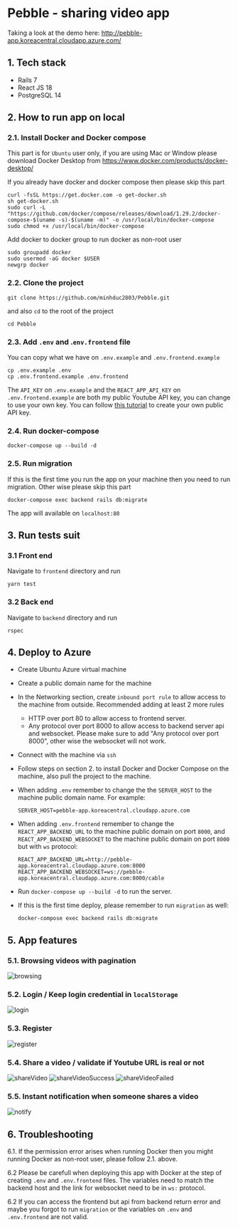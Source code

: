 # Pebble - sharing video app

Taking a look at the demo here: http://pebble-app.koreacentral.cloudapp.azure.com/

## 1. Tech stack
- Rails 7
- React JS 18
- PostgreSQL 14

## 2. How to run app on local

### 2.1. Install Docker and Docker compose

This part is for `Ubuntu` user only, if you are using Mac or Window please download Docker Desktop from https://www.docker.com/products/docker-desktop/

If you already have docker and docker compose then please skip this part

```
curl -fsSL https://get.docker.com -o get-docker.sh
sh get-docker.sh
sudo curl -L "https://github.com/docker/compose/releases/download/1.29.2/docker-compose-$(uname -s)-$(uname -m)" -o /usr/local/bin/docker-compose
sudo chmod +x /usr/local/bin/docker-compose
```
Add docker to docker group to run docker as non-root user
```
sudo groupadd docker
sudo usermod -aG docker $USER
newgrp docker
```

### 2.2. Clone the project
```
git clone https://github.com/minhduc2803/Pebble.git
```
and also `cd` to the root of the project
```
cd Pebble
```

### 2.3. Add `.env` and .`env.frontend` file

You can copy what we have on `.env.example` and `.env.frontend.example`

```
cp .env.example .env
cp .env.frontend.example .env.frontend
```

The `API_KEY` on `.env.example` and the `REACT_APP_API_KEY` on `.env.frontend.example` are both my public Youtube API key, you can change to use your own key.
You can follow [this tutorial](https://blog.hubspot.com/website/how-to-get-youtube-api-key) to create your own public API key.

### 2.4. Run docker-compose

```
docker-compose up --build -d
```

### 2.5. Run migration

If this is the first time you run the app on your machine then you need to run migration. Other wise please skip this part

```
docker-compose exec backend rails db:migrate
```

The app will available on `localhost:80`

## 3. Run tests suit

### 3.1 Front end
Navigate to `frontend` directory and run
```
yarn test
```
### 3.2 Back end
Navigate to `backend` directory and run
```
rspec
```

## 4. Deploy to Azure

- Create Ubuntu Azure virtual machine

- Create a public domain name for the machine

- In the Networking section, create `inbound port rule` to allow access to the machine from outside. Recommended adding at least 2 more rules
  - HTTP over port 80 to allow access to frontend server.
  - Any protocol over port 8000 to allow access to backend server api and websocket.
Please make sure to add "Any protocol over port 8000", other wise the websocket will not work.

- Connect with the machine via `ssh`

- Follow steps on section 2. to install Docker and Docker Compose on the machine, also pull the project to the machine.

- When adding `.env` remember to change the the `SERVER_HOST` to the machine public domain name. For example:
  ```
  SERVER_HOST=pebble-app.koreacentral.cloudapp.azure.com
  ```

- When adding `.env.frontend` remember to change the `REACT_APP_BACKEND_URL` to the machine public domain on port `8000`, and `REACT_APP_BACKEND_WEBSOCKET` to the machine public domain on port `8000` but with `ws` protocol:

  ```
  REACT_APP_BACKEND_URL=http://pebble-app.koreacentral.cloudapp.azure.com:8000
  REACT_APP_BACKEND_WEBSOCKET=ws://pebble-app.koreacentral.cloudapp.azure.com:8000/cable
  ```

- Run `docker-compose up --build -d` to run the server.

- If this is the first time deploy, please remember to run `migration` as well:
  ```
  docker-compose exec backend rails db:migrate
  ```

## 5. App features

### 5.1. Browsing videos with pagination
![browsing](images/browsing.png)
### 5.2. Login / Keep login credential in `localStorage`
![login](images/login.png)
### 5.3. Register
![register](images/register.png)
### 5.4. Share a video / validate if Youtube URL is real or not
![shareVideo](images/shareVideo.png)
![shareVideoSuccess](images/shareSuccess.png)
![shareVideoFailed](images/shareFailed.png)
### 5.5. Instant notification when someone shares a video
![notify](images/instantNotify.png)

## 6. Troubleshooting

6.1. If the permission error arises when running Docker then you might running Docker as non-root user, please follow 2.1. above.

6.2 Please be carefull when deploying this app with Docker at the step of creating `.env` and `.env.frontend` files. The variables need to match the backend host and the link for websocket need to be in `ws:` protocol.

6.2 If you can access the frontend but api from backend return error and maybe you forgot to run `migration` or the variables on `.env` and `.env.frontend` are not valid.